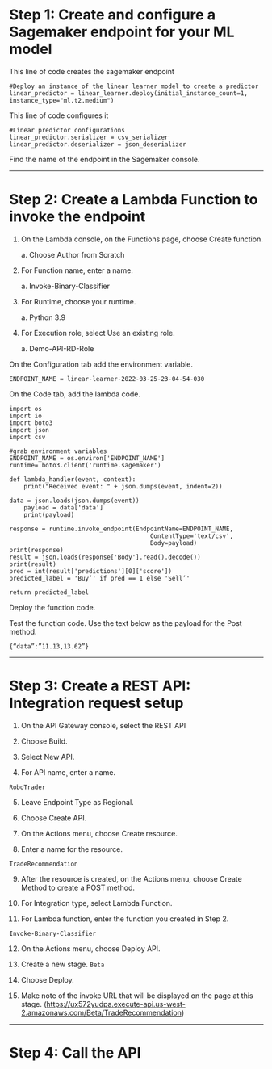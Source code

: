 # Step 1: Create and configure a Sagemaker endpoint for your ML model

This line of code creates the sagemaker endpoint
```
#Deploy an instance of the linear learner model to create a predictor
linear_predictor = linear_learner.deploy(initial_instance_count=1, instance_type="ml.t2.medium")
```

This line of code configures it
```
#Linear predictor configurations
linear_predictor.serializer = csv_serializer
linear_predictor.deserializer = json_deserializer
```

Find the name of the endpoint in the Sagemaker console.

---

# Step 2: Create a Lambda Function to invoke the endpoint

1. On the Lambda console, on the Functions page, choose Create function.

    a. Choose Author from Scratch

2. For Function name, enter a name.

    a. Invoke-Binary-Classifier

3. For Runtime¸ choose your runtime.

    a. Python 3.9

4. For Execution role¸ select Use an existing role.

    a. Demo-API-RD-Role


On the Configuration tab add the environment variable.
```
ENDPOINT_NAME = linear-learner-2022-03-25-23-04-54-030
```

On the Code tab, add the lambda code.
```
import os
import io
import boto3
import json
import csv

#grab environment variables
ENDPOINT_NAME = os.environ['ENDPOINT_NAME']
runtime= boto3.client('runtime.sagemaker')

def lambda_handler(event, context):
    print("Received event: " + json.dumps(event, indent=2))

data = json.loads(json.dumps(event))
    payload = data['data']
    print(payload)

response = runtime.invoke_endpoint(EndpointName=ENDPOINT_NAME,
                                       ContentType='text/csv',
                                       Body=payload)
print(response)
result = json.loads(response['Body'].read().decode())
print(result)
pred = int(result['predictions'][0]['score'])
predicted_label = 'Buy’' if pred == 1 else 'Sell’'

return predicted_label
```
Deploy the function code.

Test the function code. Use the text below as the payload for the Post method.
```
{“data”:”11.13,13.62”}
```

---

# Step 3: Create a REST API: Integration request setup

1. On the API Gateway console, select the REST API

2. Choose Build.

3. Select New API.

4. For API name¸ enter a name.
```
RoboTrader
```

5. Leave Endpoint Type as Regional.

6. Choose Create API.

7. On the Actions menu, choose Create resource.

8. Enter a name for the resource.
```
TradeRecommendation
```

9. After the resource is created, on the Actions menu, choose Create Method to create a POST method.

10. For Integration type, select Lambda Function.

11. For Lambda function, enter the function you created in Step 2.
```
Invoke-Binary-Classifier
```

12. On the Actions menu, choose Deploy API.

13. Create a new stage.
    ```Beta```
    
14. Choose Deploy.

15. Make note of the invoke URL that will be displayed on the page at this stage. 
    (https://ux572yudpa.execute-api.us-west-2.amazonaws.com/Beta/TradeRecommendation)

---

# Step 4: Call the API
